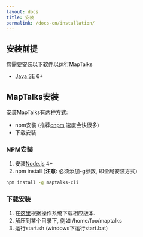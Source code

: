 ```yaml
---
layout: docs
title: 安装
permalink: /docs-cn/installation/
---
```


## 安装前提

您需要安装以下软件以运行MapTalks

* [Java SE](http://www.oracle.com/technetwork/java/javase/overview/index.html) 6+

## MapTalks安装

安装MapTalks有两种方式: 
* npm安装 (推荐[cnpm](https://github.com/cnpm/cnpm),速度会快很多) 
* 下载安装

### NPM安装

1. 安装[Node.js](http://nodejs.org) 4+
2. npm install (**注意**: 必须添加-g参数, 即全局安装方式)
```bash
npm install -g maptalks-cli
```

### 下载安装

1. 在[这里](http://www.maptalks.org/download)根据操作系统下载相应版本.
2. 解压到某个目录下, 例如 /home/foo/maptalks
3. 运行start.sh (windows下运行start.bat)